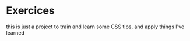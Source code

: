 # Exercices

this is just a project to train and learn some CSS tips, and apply things I've learned
